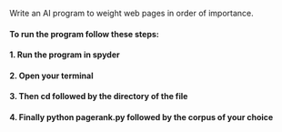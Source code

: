 Write an AI program to weight web pages in order of importance.
#### To run the program follow these steps: 
#### 1. Run the program in spyder
#### 2. Open your terminal 
#### 3. Then cd followed by the directory of the file
#### 4. Finally python pagerank.py followed by the corpus of your choice
